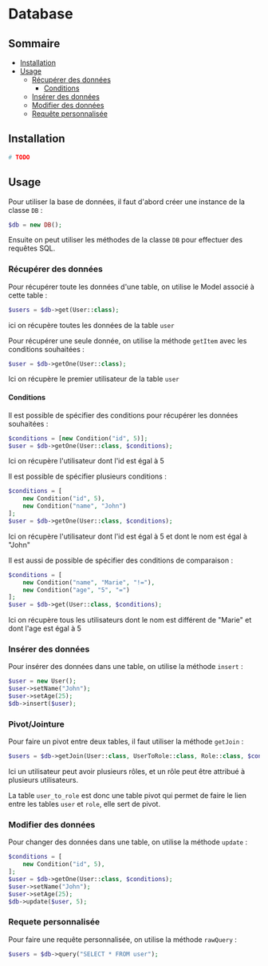 # Database

## Sommaire

- [Installation](#installation)
- [Usage](#usage)
  - [Récupérer des données](#récupérer-des-données)
    - [Conditions](#conditions)
  - [Insérer des données](#insérer-des-données)
  - [Modifier des données](#modifier-des-données)
  - [Requête personnalisée](#requete-personnalisée)

## Installation

```bash
# TODO
```

## Usage

Pour utiliser la base de données, il faut d'abord
créer une instance de la classe `DB` :

```php
$db = new DB();
```

Ensuite on peut utiliser les méthodes de la classe
`DB` pour effectuer des requêtes SQL.

### Récupérer des données

Pour récupérer toute les données d'une table, on utilise
le Model associé à cette table :

```php
$users = $db->get(User::class);
```

ici on récupère toutes les données de la table `user`

Pour récupérer une seule donnée, on utilise la méthode
`getItem` avec les conditions souhaitées :

```php
$user = $db->getOne(User::class);
```

Ici on récupère le premier utilisateur de la table `user`

#### Conditions
Il est possible de spécifier des conditions pour
récupérer les données souhaitées :

```php
$conditions = [new Condition("id", 5)];
$user = $db->getOne(User::class, $conditions);
```

Ici on récupère l'utilisateur dont l'id est égal à 5

Il est possible de spécifier plusieurs conditions :

```php
$conditions = [
    new Condition("id", 5),
    new Condition("name", "John")
];
$user = $db->getOne(User::class, $conditions);
```

Ici on récupère l'utilisateur dont l'id est égal à 5
et dont le nom est égal à "John"

Il est aussi de possible de spécifier des conditions
de comparaison :

```php
$conditions = [
    new Condition("name", "Marie", "!="),
    new Condition("age", "5", "=")
];
$user = $db->get(User::class, $conditions);
```

Ici on récupère tous les utilisateurs dont le nom
est différent de "Marie" et dont l'age est égal à 5

### Insérer des données

Pour insérer des données dans une table, on utilise
la méthode `insert` :

```php
$user = new User();
$user->setName("John");
$user->setAge(25);
$db->insert($user);
```

### Pivot/Jointure

Pour faire un pivot entre deux tables, il faut utiliser
la méthode `getJoin` :

```php
$users = $db->getJoin(User::class, UserToRole::class, Role::class, $conditions);
```

Ici un utilisateur peut avoir plusieurs rôles, et un
rôle peut être attribué à plusieurs utilisateurs.

La table `user_to_role` est donc une table pivot qui 
permet de faire le lien entre les tables `user` et
`role`, elle sert de pivot.

### Modifier des données

Pour changer des données dans une table, on utilise
la méthode `update` :

```php
$conditions = [
    new Condition("id", 5),
];
$user = $db->getOne(User::class, $conditions);
$user->setName("John");
$user->setAge(25);
$db->update($user, 5);
```

### Requete personnalisée

Pour faire une requête personnalisée, on utilise
la méthode `rawQuery` :

```php
$users = $db->query("SELECT * FROM user");
```